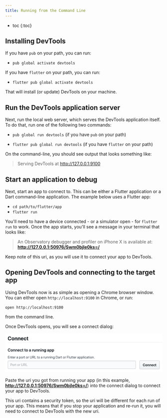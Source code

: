 ```yaml
---
title: Running from the Command Line
---
```


* toc
{:toc}

## Installing DevTools

If you have `pub` on your path, you can run:

- `pub global activate devtools`

If you have `flutter` on your path, you can run:

- `flutter pub global activate devtools`

That will install (or update) DevTools on your machine.

## Run the DevTools application server

Next, run the local web server, which serves the DevTools application itself.
To do that, run one of the following two commands:

- `pub global run devtools` (if you have `pub` on your path)

- `flutter pub global run devtools` (if you have `flutter` on your path)

On the command-line, you should see output that looks something like:

> Serving DevTools at http://127.0.0.1:9100

## Start an application to debug

Next, start an app to connect to. This can be either a Flutter application or a Dart
command-line application. The example below uses a Flutter app:

- `cd path/to/flutter/app`
- `flutter run`

You'll need to have a device connected - or a simulator open - for `flutter run` to work.
Once the app starts, you'll see a message in your terminal that looks like:

> An Observatory debugger and profiler on iPhone X is available at: **http://127.0.0.1:50976/Swm0bjIe0ks=/**

Keep note of this uri, as you will use it to connect your app to DevTools.

## Opening DevTools and connecting to the target app

Using DevTools now is as simple as opening a Chrome browser window. You can either open
`http://localhost:9100` in Chrome, or run:

```
open http://localhost:9100
```

from the command line.

Once DevTools opens, you will see a connect dialog:

<img src="images/connect_dialog.png" width="600" />

Paste the uri you got from running your app (in this example, **http://127.0.0.1:50976/Swm0bjIe0ks=/**)
into the connect dialog to connect your app to DevTools.

This uri contains a security token, so the uri will be different for each run of your app.
This means that if you stop your application and re-run it, you will need to connect to DevTools
with the new uri.
